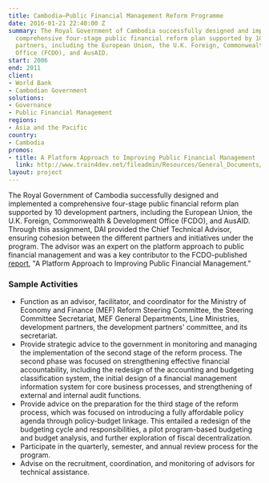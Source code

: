 ```yaml
---
title: Cambodia—Public Financial Management Reform Programme
date: 2016-01-21 22:40:00 Z
summary: The Royal Government of Cambodia successfully designed and implemented a
  comprehensive four-stage public financial reform plan supported by 10 development
  partners, including the European Union, the U.K. Foreign, Commonwealth & Development
  Office (FCDO), and AusAID.
start: 2006
end: 2011
client:
- World Bank
- Cambodian Government
solutions:
- Governance
- Public Financial Management
regions:
- Asia and the Pacific
country:
- Cambodia
promos:
- title: A Platform Approach to Improving Public Financial Management
  link: http://www.train4dev.net/fileadmin/Resources/General_Documents/DfID_A%20Platform%20Approach%20to%20PFM.pdf
layout: project
---
```


The Royal Government of Cambodia successfully designed and implemented a comprehensive four-stage public financial reform plan supported by 10 development partners, including the European Union, the U.K. Foreign, Commonwealth & Development Office (FCDO), and AusAID. Through this assignment, DAI provided the Chief Technical Advisor, ensuring cohesion between the different partners and initiatives under the program. The advisor was an expert on the platform approach to public financial management and was a key contributor to the FCDO-published [report][1], "A Platform Approach to Improving Public Financial Management."

### Sample Activities

* Function as an advisor, facilitator, and coordinator for the Ministry of Economy and Finance (MEF) Reform Steering Committee, the Steering Committee Secretariat, MEF General Departments, Line Ministries, development partners, the development partners' committee, and its secretariat.
* Provide strategic advice to the government in monitoring and managing the implementation of the second stage of the reform process. The second phase was focused on strengthening effective financial accountability, including the redesign of the accounting and budgeting classification system, the initial design of a financial management information system for core business processes, and strengthening of external and internal audit functions.
* Provide advice on the preparation for the third stage of the reform process, which was focused on introducing a fully affordable policy agenda through policy-budget linkage. This entailed a redesign of the budgeting cycle and responsibilities, a pilot program-based budgeting and budget analysis, and further exploration of fiscal decentralization.
* Participate in the quarterly, semester, and annual review process for the program.
* Advise on the recruitment, coordination, and monitoring of advisors for technical assistance.

[1]: http://www.train4dev.net/fileadmin/Resources/General_Documents/DfID_A%20Platform%20Approach%20to%20PFM.pdf